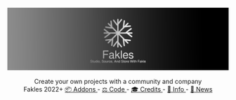 <p align="center">
<img src="./@.X.Ay/Fakles-@Folder/Art/Image.svg" alt="Fakles. Studio, Source, And Store With Fakle." />
</p>
<div align="center">
  Create your own projects with a community and company
</div>
<div align="center">
  Fakles 2022+ 
  <a href="https://github.com/Fakles/Fakles/blob/Fakle/%40.X.Ay/Fakles-%40Folder/Addons.md"> 📦 Addons <a>
  -
  <a href="https://github.com/Fakles/Fakles/blob/Fakle/%40.X.Ay/Fakles-%40Folder/Code.md"> ⚖️ Code <a>
  -
  <a href="https://github.com/Fakles/Fakles/blob/Fakle/%40.X.Ay/Fakles-%40Folder/Credits.md"> 🎓 Credits <a>
  -
  <a href="https://github.com/Fakles/Fakles/blob/Fakle/%40.X.Ay/Fakles-%40Folder/Info.md"> 📄 Info <a>
  -
  <a href="https://github.com/Fakles/Fakles/blob/Fakle/%40.X.Ay/Fakles-%40Folder/News.md"> 📢 News <a>
</div>


